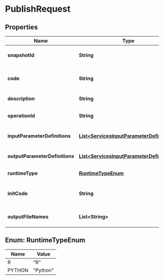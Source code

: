 
# PublishRequest

## Properties
Name | Type | Description | Notes
------------ | ------------- | ------------- | -------------
**snapshotId** | **String** | ID of the snapshot to be used for service. **Optional** |  [optional]
**code** | **String** | Code to execute. Specific to the runtime type. **&lt;font color &#x3D; &#39;red&#39;&gt;Required&lt;/font&gt;** |  [optional]
**description** | **String** | Description for the web service. **Optional** |  [optional]
**operationId** | **String** | Swagger operationId/alias for web service. **Optional** |  [optional]
**inputParameterDefinitions** | [**List&lt;ServicesInputParameterDefinitions&gt;**](ServicesInputParameterDefinitions.md) | Input parameters definitions for the execution. **Optional** |  [optional]
**outputParameterDefinitions** | [**List&lt;ServicesInputParameterDefinitions&gt;**](ServicesInputParameterDefinitions.md) | Output parameter definitions for the execution. **Optional** |  [optional]
**runtimeType** | [**RuntimeTypeEnum**](#RuntimeTypeEnum) | Type of the runtime. **Optional [Default R]** |  [optional]
**initCode** | **String** | Code that runs before each request. Specific to the runtime type. **Optional** |  [optional]
**outputFileNames** | **List&lt;String&gt;** | Files that are returned by the response. **Optional** |  [optional]


<a name="RuntimeTypeEnum"></a>
## Enum: RuntimeTypeEnum
Name | Value
---- | -----
R | &quot;R&quot;
PYTHON | &quot;Python&quot;



